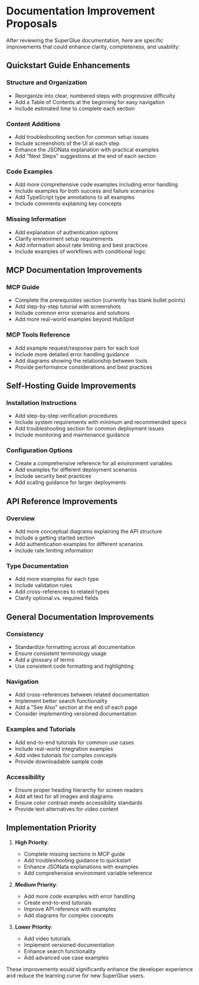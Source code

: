 # Documentation Improvement Proposals

After reviewing the SuperGlue documentation, here are specific improvements that could enhance clarity, completeness, and usability:

## Quickstart Guide Enhancements

### Structure and Organization
- Reorganize into clear, numbered steps with progressive difficulty
- Add a Table of Contents at the beginning for easy navigation
- Include estimated time to complete each section

### Content Additions
- Add troubleshooting section for common setup issues
- Include screenshots of the UI at each step
- Enhance the JSONata explanation with practical examples
- Add "Next Steps" suggestions at the end of each section

### Code Examples
- Add more comprehensive code examples including error handling
- Include examples for both success and failure scenarios
- Add TypeScript type annotations to all examples
- Include comments explaining key concepts

### Missing Information
- Add explanation of authentication options
- Clarify environment setup requirements
- Add information about rate limiting and best practices
- Include examples of workflows with conditional logic

## MCP Documentation Improvements

### MCP Guide
- Complete the prerequisites section (currently has blank bullet points)
- Add step-by-step tutorial with screenshots
- Include common error scenarios and solutions
- Add more real-world examples beyond HubSpot

### MCP Tools Reference
- Add example request/response pairs for each tool
- Include more detailed error handling guidance
- Add diagrams showing the relationship between tools
- Provide performance considerations and best practices

## Self-Hosting Guide Improvements

### Installation Instructions
- Add step-by-step verification procedures
- Include system requirements with minimum and recommended specs
- Add troubleshooting section for common deployment issues
- Include monitoring and maintenance guidance

### Configuration Options
- Create a comprehensive reference for all environment variables
- Add examples for different deployment scenarios
- Include security best practices
- Add scaling guidance for larger deployments

## API Reference Improvements

### Overview
- Add more conceptual diagrams explaining the API structure
- Include a getting started section
- Add authentication examples for different scenarios
- Include rate limiting information

### Type Documentation
- Add more examples for each type
- Include validation rules
- Add cross-references to related types
- Clarify optional vs. required fields

## General Documentation Improvements

### Consistency
- Standardize formatting across all documentation
- Ensure consistent terminology usage
- Add a glossary of terms
- Use consistent code formatting and highlighting

### Navigation
- Add cross-references between related documentation
- Implement better search functionality
- Add a "See Also" section at the end of each page
- Consider implementing versioned documentation

### Examples and Tutorials
- Add end-to-end tutorials for common use cases
- Include real-world integration examples
- Add video tutorials for complex concepts
- Provide downloadable sample code

### Accessibility
- Ensure proper heading hierarchy for screen readers
- Add alt text for all images and diagrams
- Ensure color contrast meets accessibility standards
- Provide text alternatives for video content

## Implementation Priority

1. **High Priority**:
   - Complete missing sections in MCP guide
   - Add troubleshooting guidance to quickstart
   - Enhance JSONata explanations with examples
   - Add comprehensive environment variable reference

2. **Medium Priority**:
   - Add more code examples with error handling
   - Create end-to-end tutorials
   - Improve API reference with examples
   - Add diagrams for complex concepts

3. **Lower Priority**:
   - Add video tutorials
   - Implement versioned documentation
   - Enhance search functionality
   - Add advanced use case examples

These improvements would significantly enhance the developer experience and reduce the learning curve for new SuperGlue users.